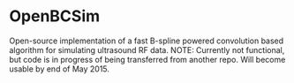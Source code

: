 # OpenBCSim
Open-source implementation of a fast B-spline powered convolution based algorithm for simulating ultrasound RF data.
NOTE: Currently not functional, but code is in progress of being transferred from another repo. Will become usable by end of May 2015.
